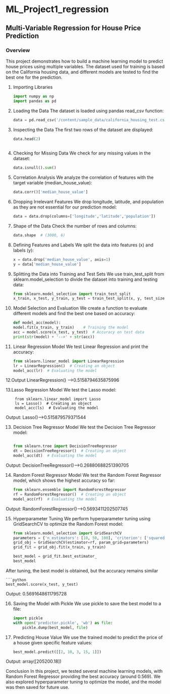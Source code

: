 # ML_Project1_regression
## Multi-Variable Regression for House Price Prediction
### Overview
This project demonstrates how to build a machine learning model to predict house prices using multiple variables. The dataset used for training is based on the California housing data, and different models are tested to find the best one for the prediction.
1. Importing Libraries
    ```python
    import numpy as np
    import pandas as pd

2. Loading the Data
The dataset is loaded using pandas read_csv function:

    ```python
    data = pd.read_csv('/content/sample_data/california_housing_test.csv')

 3. Inspecting the Data
The first two rows of the dataset are displayed:

    ```python
    data.head(2)
   
 4. Checking for Missing Data
We check for any missing values in the dataset:

      ```python
     data.isnull().sum()

 5. Correlation Analysis
We analyze the correlation of features with the target variable (median_house_value):

    ```python
    data.corr()['median_house_value']

 6. Dropping Irrelevant Features
We drop longitude, latitude, and population as they are not essential for our prediction model:

      ```python
     data = data.drop(columns=['longitude','latitude','population'])

 7. Shape of the Data
Check the number of rows and columns:

    ```python
    data.shape  # (3000, 6)
    
 8. Defining Features and Labels
We split the data into features (x) and labels (y):

    ```python
    x = data.drop('median_house_value', axis=1)
    y = data['median_house_value']
    
9. Splitting the Data into Training and Test Sets
We use train_test_split from sklearn.model_selection to divide the dataset into training and testing data:

    ```python
    from sklearn.model_selection import train_test_split
    x_train, x_test, y_train, y_test = train_test_split(x, y, test_size=0.25)
    
10. Model Selection and Evaluation
We create a function to evaluate different models and find the best one based on accuracy:

    ```python
    def model_acc(model):
    model.fit(x_train, y_train)    # Training the model
    acc = model.score(x_test, y_test)  # Accuracy on test data
    print(str(model) + '-->' + str(acc))
    
11. Linear Regression Model
We test Linear Regression and print the accuracy:

    ```python
    from sklearn.linear_model import LinearRegression
    lr = LinearRegression()  # Creating an object
    model_acc(lr)  # Evaluating the model

12.Output
    LinearRegression() -->0.5158794635875996

13.Lasso Regression Model
We test the Lasso model:

    
        from sklearn.linear_model import Lasso
        ls = Lasso()  # Creating an object
        model_acc(ls)  # Evaluating the model
    
Output:
    Lasso()-->0.515879579371544
    
13. Decision Tree Regressor Model
We test the Decision Tree Regressor model:

    ```python

    from sklearn.tree import DecisionTreeRegressor
    dt = DecisionTreeRegressor()  # Creating an object
    model_acc(dt)  # Evaluating the model
Output:
    DecisionTreeRegressor()-->0.26880688251390705
    
14. Random Forest Regressor Model
We test the Random Forest Regressor model, which shows the highest accuracy so far:

    ```python
    from sklearn.ensemble import RandomForestRegressor
    rf = RandomForestRegressor()  # Creating an object
    model_acc(rf)  # Evaluating the model
    
Output:
    RandomForestRegressor()-->0.5693411202507745
    
15. Hyperparameter Tuning
We perform hyperparameter tuning using GridSearchCV to optimize the Random Forest model:

    ```python
    from sklearn.model_selection import GridSearchCV
    parameters = {'n_estimators': [10, 50, 100], 'criterion': ['squared_error', 'absolute_error', 'poisson']}
    grid_obj = GridSearchCV(estimator=rf, param_grid=parameters)
    grid_fit = grid_obj.fit(x_train, y_train)

    best_model = grid_fit.best_estimator_
    best_model

After tuning, the best model is obtained, but the accuracy remains similar

    ```python
    best_model.score(x_test, y_test)
    
Output:
    0.5691648611795728
    
16. Saving the Model with Pickle
We use pickle to save the best model to a file:

    ```python
    import pickle
    with open('predictor.pickle', 'wb') as file:
        pickle.dump(best_model, file)

17. Predicting House Value
We use the trained model to predict the price of a house given specific feature values:

    ```python
    best_model.predict([[2, 10, 3, 15, 1]])
    
Output:
array([205200.18])

Conclusion
In this project, we tested several machine learning models, with Random Forest Regressor providing the best accuracy (around 0.569). We also explored hyperparameter tuning to optimize the model, and the model was then saved for future use.
